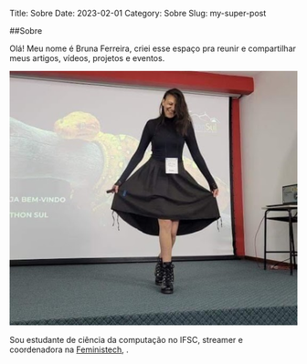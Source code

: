 Title: Sobre
Date: 2023-02-01
Category: Sobre
Slug: my-super-post

##Sobre

Olá! Meu nome é Bruna Ferreira, criei esse espaço pra reunir e compartilhar meus artigos, vídeos, projetos e eventos.

![Eu](Imagens/eu.png "Bruna")

Sou estudante de ciência da computação no IFSC, streamer e coordenadora na [Feministech](https://www.twitter.com/feminis_tech), .

